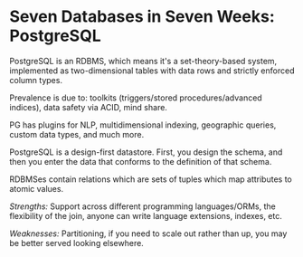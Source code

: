 # Seven Databases in Seven Weeks: PostgreSQL

PostgreSQL is an RDBMS, which means it's a set-theory-based system, implemented as two-dimensional tables with data rows and strictly enforced column types.

Prevalence is due to: toolkits (triggers/stored procedures/advanced indices), data safety via ACID, mind share.

PG has plugins for NLP, multidimensional indexing, geographic queries, custom data types, and much more.

PostgreSQL is a design-first datastore. First, you design the schema, and then you enter the data that conforms to the definition of that schema.

RDBMSes contain relations which are sets of tuples which map attributes to atomic values.

*Strengths:* Support across different programming languages/ORMs, the flexibility of the join, anyone can write language extensions, indexes, etc.

*Weaknesses:* Partitioning, if you need to scale out rather than up, you may be better served looking elsewhere.
